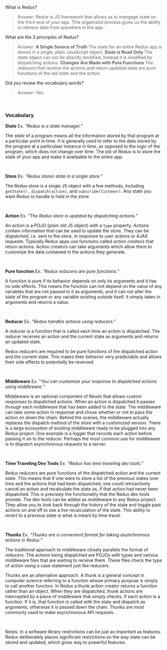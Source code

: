 What is Redux?
> Answer: Redux is JS framework that allows us to mangage state on the front end
of your app. This orgainized process gives us the ability to retrieve data from 
anywhere in the app. 

What are the 3 principles of Redux?
> Answer: **A Single Source of Truth** The state for an entire Redux app is stored
in a single, plain JavaScript object. **State is Read Only** The state object can
not be directly modified. Instead it is modified by dispatching actions. **Changes
Are Made with Pure Functions** The reducers that receive the actions and return 
updated state are pure functions of the old state and the action. 

Did you review the vocabulary words?
> Answer: Yes.

&nbsp;


### Vocabulary


**State** Ex. *"Redux is a state manager."*

The *state* of a program means all the information stored by that program at a 
particular point in time. It is generally used to refer to the data stored by 
the program at a particulaar instance in time, as opposed to the logic of the 
program, which does not change over time. The job of Redux is to store the state
of your app and make it availaable to the entire app.

&nbsp;

**Store** Ex. *"Redux stores state in a single store."*

The Redux store is a single JS object with a few methods, including `getState()`
, `dispatch(action)`, and `subscribe(listener)`. Any state you want Redux to 
handle is held in the store. 

&nbsp;

**Action** Ex. *"The Redux store is updated by dispatching actions."*

An action is a POJO (plain old JS object) with a `type` property. Actions contain
information that can be used to update the store. They can be *dispatched*, i.e.
sent to the store, in response to user actions or AJAX requests. Typically Redux
apps use functions called *action creators* that return actions. Action creators
can take arguments which allow them to customize the data contained in the actions
they generate. 

&nbsp;

**Pure function** Ex. *"Redux reducers are pure functions."*

A function is pure if its behavior depends on only its arguments and it has no 
side effects. This means the function can not depend on the value of any variables
that are not passed to it as arguments, and it can not alter the state of the 
program or any variable existing outside itself. It simply takes in arguments and 
returns a value. 

&nbsp;

**Reducer** Ex. "*Redux handles actions using reducers."*

A reducer is a function that is called each time an action is dispatched. The 
reducer receives an action and the current state as arguments and returns an
updated state. 

Redux reducers are required to be pure functions of the dispatched action and the
current state. This makes their behavior very predictable and allows their side
effects to potentially be reversed.

&nbsp;

**Middleware** Ex. "*You can customize your response to dispatched actions using middleware."*

Middleware is an optional component of Reudx that allows custom responses to 
dispatched actions. When an action is dispatched it passes through each middleware
that has been added to the state. The middleware can take some action in response
and chose whether or not to pass the action on down the chain. Behind the scenes,
the middleware actually replaces the dispatch method of the store with a customized 
version. There is a large ecosystem of existing middleware ready to be plugged 
into any Redux project. One example is a logger that records each action before
passing it on to the reducer. Perhaps the most common use for middleware is to 
dispatch asynchronous requests to a server.  

&nbsp;

**Time Traveling Dev Tools** Ex. *"Redux has time traveling dev tools."*

Redux reducers are pure functions of the dispatched action and the current state.
This means that if one were to store a list of the previous states over time and 
the actions that had been dispatched, one could retroactively cancel an action and
recalculate the state as, if that action had never been dispatched. This is 
precisely the functionality that the Redux dev tools provide. The dev tools can
be added as middleware to any Redux project. They allow you to look back through
the history of the state and toggle past actions on and off to see a live 
recalculation of the state. This ability to revert to a previous state is what 
is meant by time travel. 

&nbsp;

**Thunks** Ex. *"Thunks are a convenient format for taking asynchronous actions
in Redux."*

The traditional approach to middleware closely parallels the format of reducers.
The actions being dispatched are POJOs with types and various middleware files
that are waiting to receive them. These files check the type of action using a 
case statement just like reducers. 

Thunks are an alternative approach. A thunk is a general concept in computer 
science referring to a function whose primary purpose is simply to call another
function. In Redux a thunk action creator returns a function rather than an 
object. When they are dispatched, thunk actions are intercepted by a piece of 
middleware that simply checks, if each action is a function. If it is, that 
function is called with the state and dispatch as arguments, otherwise it is 
passed down the chain. Thunks are most commonly used to make asynchronous API
requests. 

&nbsp;

Notes: In a software library restrictions can be just as important as features. 
Redux deliberately places significant restrictions on the way state can be stored
and updated, which gives way to powerful features. 